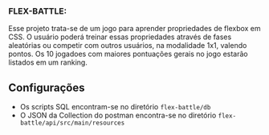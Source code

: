 ### FLEX-BATTLE:
Esse projeto trata-se de um jogo para aprender propriedades de flexbox em CSS.
O usuário poderá treinar essas propriedades através de fases aleatórias ou competir com outros usuários, na modalidade 1x1, valendo pontos. Os 10 jogadoes com maiores pontuações gerais no jogo estarão listados em um ranking.

## Configurações
- Os scripts SQL encontram-se no diretório `flex-battle/db`
- O JSON da Collection do postman encontra-se no diretório `flex-battle/api/src/main/resources` 
